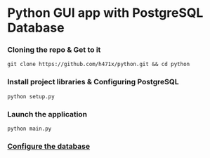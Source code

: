 # Python GUI app with PostgreSQL Database

### Cloning the repo & Get to it
```shell
git clone https://github.com/h471x/python.git && cd python
```

### Install project libraries & Configuring PostgreSQL
```shell
python setup.py
```

### Launch the application

```shell
python main.py
```

### [Configure the database](DATABASE.md)
